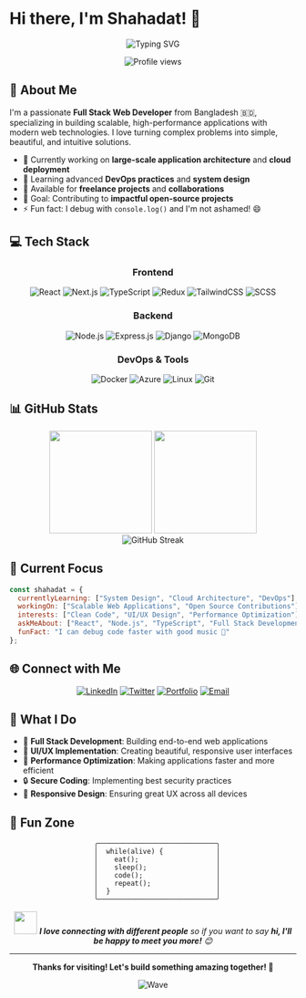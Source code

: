 # Hi there, I'm Shahadat! 👋

<div align="center">
  
  ![Typing SVG](https://readme-typing-svg.herokuapp.com?font=Fira+Code&size=30&duration=3000&pause=1000&color=00D8FF&center=true&vCenter=true&width=500&lines=Full+Stack+Developer;MERN+Stack+Enthusiast;TypeScript+Lover;Problem+Solver)
  
  <img src="https://komarev.com/ghpvc/?username=shahadat-07&label=Profile%20views&color=0e75b6&style=flat" alt="Profile views" />
</div>

## 🚀 About Me

I'm a passionate **Full Stack Web Developer** from Bangladesh 🇧🇩, specializing in building scalable, high-performance applications with modern web technologies. I love turning complex problems into simple, beautiful, and intuitive solutions.

- 🔭 Currently working on **large-scale application architecture** and **cloud deployment**
- 🌱 Learning advanced **DevOps practices** and **system design**
- 💼 Available for **freelance projects** and **collaborations**
- 🎯 Goal: Contributing to **impactful open-source projects**
- ⚡ Fun fact: I debug with `console.log()` and I'm not ashamed! 😄

## 💻 Tech Stack

<div align="center">

### Frontend
![React](https://img.shields.io/badge/React-20232A?style=for-the-badge&logo=react&logoColor=61DAFB)
![Next.js](https://img.shields.io/badge/Next.js-000000?style=for-the-badge&logo=next.js&logoColor=white)
![TypeScript](https://img.shields.io/badge/TypeScript-007ACC?style=for-the-badge&logo=typescript&logoColor=white)
![Redux](https://img.shields.io/badge/Redux-593D88?style=for-the-badge&logo=redux&logoColor=white)
![TailwindCSS](https://img.shields.io/badge/Tailwind_CSS-38B2AC?style=for-the-badge&logo=tailwind-css&logoColor=white)
![SCSS](https://img.shields.io/badge/SCSS-CC6699?style=for-the-badge&logo=sass&logoColor=white)

### Backend
![Node.js](https://img.shields.io/badge/Node.js-43853D?style=for-the-badge&logo=node.js&logoColor=white)
![Express.js](https://img.shields.io/badge/Express.js-404D59?style=for-the-badge&logo=express&logoColor=white)
![Django](https://img.shields.io/badge/Django-092E20?style=for-the-badge&logo=django&logoColor=white)
![MongoDB](https://img.shields.io/badge/MongoDB-4EA94B?style=for-the-badge&logo=mongodb&logoColor=white)

### DevOps & Tools
![Docker](https://img.shields.io/badge/Docker-2496ED?style=for-the-badge&logo=docker&logoColor=white)
![Azure](https://img.shields.io/badge/Microsoft_Azure-0089D0?style=for-the-badge&logo=microsoft-azure&logoColor=white)
![Linux](https://img.shields.io/badge/Linux-FCC624?style=for-the-badge&logo=linux&logoColor=black)
![Git](https://img.shields.io/badge/Git-F05032?style=for-the-badge&logo=git&logoColor=white)

</div>

## 📊 GitHub Stats

<div align="center">
  <img height="180em" src="https://github-readme-stats.vercel.app/api?username=shahadat-07&show_icons=true&theme=tokyonight&include_all_commits=true&count_private=true"/>
  <img height="180em" src="https://github-readme-stats.vercel.app/api/top-langs/?username=shahadat-07&layout=compact&langs_count=8&theme=tokyonight"/>
</div>

<div align="center">
  <img src="https://github-readme-streak-stats.herokuapp.com/?user=shahadat-07&theme=tokyonight" alt="GitHub Streak"/>
</div>

## 🎯 Current Focus

```javascript
const shahadat = {
  currentlyLearning: ["System Design", "Cloud Architecture", "DevOps"],
  workingOn: ["Scalable Web Applications", "Open Source Contributions"],
  interests: ["Clean Code", "UI/UX Design", "Performance Optimization"],
  askMeAbout: ["React", "Node.js", "TypeScript", "Full Stack Development"],
  funFact: "I can debug code faster with good music 🎵"
};
```

## 🌐 Connect with Me

<div align="center">
  
[![LinkedIn](https://img.shields.io/badge/LinkedIn-0077B5?style=for-the-badge&logo=linkedin&logoColor=white)](https://linkedin.com/in/shahadat-07)
[![Twitter](https://img.shields.io/badge/Twitter-1DA1F2?style=for-the-badge&logo=twitter&logoColor=white)](https://twitter.com/shahadat_07)
[![Portfolio](https://img.shields.io/badge/Portfolio-FF5722?style=for-the-badge&logo=google-chrome&logoColor=white)](#)
[![Email](https://img.shields.io/badge/Email-D14836?style=for-the-badge&logo=gmail&logoColor=white)](mailto:your.email@example.com)

</div>

## 💼 What I Do

- 🔧 **Full Stack Development**: Building end-to-end web applications
- 🎨 **UI/UX Implementation**: Creating beautiful, responsive user interfaces  
- 🚀 **Performance Optimization**: Making applications faster and more efficient
- 🔒 **Secure Coding**: Implementing best security practices
- 📱 **Responsive Design**: Ensuring great UX across all devices

## 🎉 Fun Zone

<div align="center">
  
  ```ascii
    ╭─────────────────────────────╮
    │  while(alive) {             │
    │    eat();                   │
    │    sleep();                 │
    │    code();                  │
    │    repeat();                │
    │  }                          │
    ╰─────────────────────────────╯
  ```
  
  <img src="https://media.giphy.com/media/LnQjpWaON8nhr21vNW/giphy.gif" width="40"> <em><b>I love connecting with different people</b> so if you want to say <b>hi, I'll be happy to meet you more!</b> 😊</em>
  
</div>

---

<div align="center">
  
  **Thanks for visiting! Let's build something amazing together! 🚀**
  
  ![Wave](https://raw.githubusercontent.com/mayhemantt/mayhemantt/Update/svg/Bottom.svg)
  
</div>
